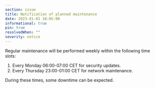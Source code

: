 ```yaml
---
section: issue
title: Notification of planned maintenance
date: 2023-01-01 18:05:00
informational: true
pin: true
resolvedWhen: ""
severity: notice
---
```


Regular maintenance will be performed weekly within the following time slots:

1. Every Monday 06:00-07:00 CET for security updates.
2. Every Thursday 23:00-01:00 CET for network maintenance.

During these times, some downtime can be expected.
